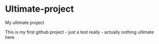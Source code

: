 Ultimate-project
================

My ultimate project

This is my first github project - just a test really - actually nothing ultimate here.